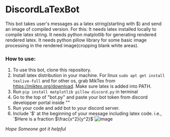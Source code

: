 # DiscordLaTexBot

This bot takes user's messages as a latex string(starting with $) and send an image of compiled version.
For this:
  It needs latex installed locally to compile latex string.
  It needs python matplotlib for generating rendered rendered latex.
  It needs python pillow library for some basic image processing in the rendered image(cropping blank white areas).
  
### How to use:
  1. To use this bot, clone this repository.
  2. Install latex distribution in your machine. For linux `sudo apt get install texlive-full` and for other os, grab MikTex from https://miktex.org/download. Make sure latex is added into PATH.
  3. Run `pip install matplotlib pillow discord.py` in terminal
  4. Go to the top of "bot.py" and paste your bot token from discord developper portal inside ""
  5. Run your code and add bot to your discord server.
  6. Include '$' at the beginning of your message including latex code. i.e., `$Here is a fraction $\frac{x^2}{y^2}$`![image](https://user-images.githubusercontent.com/80115356/134802990-34b4f17a-c58f-45b1-bc10-57aa92413870.png)


*Hope Someone got it helpful*
